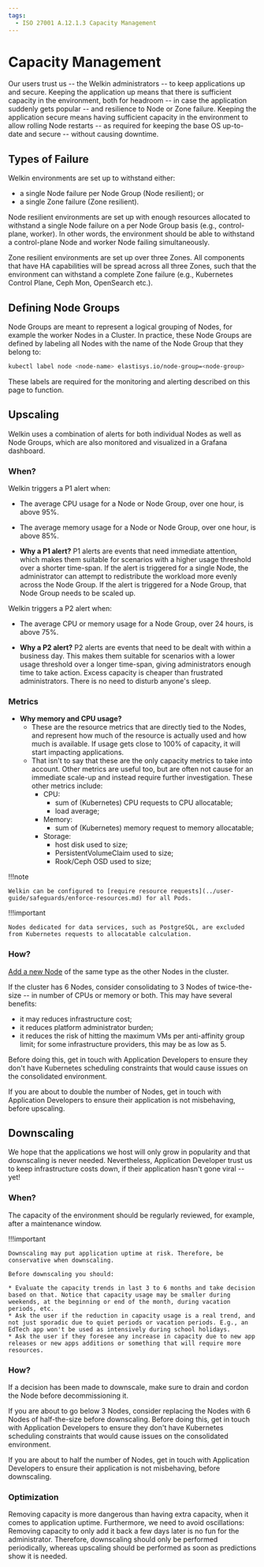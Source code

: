 ```yaml
---
tags:
  - ISO 27001 A.12.1.3 Capacity Management
---
```


# Capacity Management

Our users trust us -- the Welkin administrators -- to keep applications up and secure.
Keeping the application up means that there is sufficient capacity in the environment, both for headroom -- in case the application suddenly gets popular -- and resilience to Node or Zone failure.
Keeping the application secure means having sufficient capacity in the environment to allow rolling Node restarts -- as required for keeping the base OS up-to-date and secure -- without causing downtime.

## Types of Failure

Welkin environments are set up to withstand either:

- a single Node failure per Node Group (Node resilient); or
- a single Zone failure (Zone resilient).

Node resilient environments are set up with enough resources allocated to withstand a single Node failure on a per Node Group basis (e.g., control-plane, worker). In other words, the environment should be able to withstand a control-plane Node and worker Node failing simultaneously.

Zone resilient environments are set up over three Zones. All components that have HA capabilities will be spread across all three Zones, such that the environment can withstand a complete Zone failure (e.g., Kubernetes Control Plane, Ceph Mon, OpenSearch etc.).

## Defining Node Groups

Node Groups are meant to represent a logical grouping of Nodes, for example the worker Nodes in a Cluster. In practice, these Node Groups are defined by labeling all Nodes with the name of the Node Group that they belong to:

```bash
kubectl label node <node-name> elastisys.io/node-group=<node-group>
```

These labels are required for the monitoring and alerting described on this page to function.

## Upscaling

Welkin uses a combination of alerts for both individual Nodes as well as Node Groups, which are also monitored and visualized in a Grafana dashboard.

### When?

Welkin triggers a P1 alert when:

- The average CPU usage for a Node or Node Group, over one hour, is above 95%.
- The average memory usage for a Node or Node Group, over one hour, is above 85%.

- **Why a P1 alert?** P1 alerts are events that need immediate attention, which makes them suitable for scenarios with a higher usage threshold over a shorter time-span. If the alert is triggered for a single Node, the administrator can attempt to redistribute the workload more evenly across the Node Group. If the alert is triggered for a Node Group, that Node Group needs to be scaled up.

Welkin triggers a P2 alert when:

- The average CPU or memory usage for a Node Group, over 24 hours, is above 75%.

- **Why a P2 alert?** P2 alerts are events that need to be dealt with within a business day. This makes them suitable for scenarios with a lower usage threshold over a longer time-span, giving administrators enough time to take action. Excess capacity is cheaper than frustrated administrators. There is no need to disturb anyone's sleep.

### Metrics

- **Why memory and CPU usage?**
    - These are the resource metrics that are directly tied to the Nodes, and represent how much of the resource is actually used and how much is available. If usage gets close to 100% of capacity, it will start impacting applications.
    - That isn't to say that these are the only capacity metrics to take into account. Other metrics are useful too, but are often not cause for an immediate scale-up and instead require further investigation. These other metrics include:
        - CPU:
            - sum of (Kubernetes) CPU requests to CPU allocatable;
            - load average;
        - Memory:
            - sum of (Kubernetes) memory request to memory allocatable;
        - Storage:
            - host disk used to size;
            - PersistentVolumeClaim used to size;
            - Rook/Ceph OSD used to size;

!!!note

    Welkin can be configured to [require resource requests](../user-guide/safeguards/enforce-resources.md) for all Pods.

!!!important

    Nodes dedicated for data services, such as PostgreSQL, are excluded from Kubernetes requests to allocatable calculation.

### How?

[Add a new Node](../operator-manual/troubleshooting.md#node-seems-really-not-fine-i-want-a-new-one) of the same type as the other Nodes in the cluster.

If the cluster has 6 Nodes, consider consolidating to 3 Nodes of twice-the-size -- in number of CPUs or memory or both. This may have several benefits:

- it may reduces infrastructure cost;
- it reduces platform administrator burden;
- it reduces the risk of hitting the maximum VMs per anti-affinity group limit; for some infrastructure providers, this may be as low as 5.

Before doing this, get in touch with Application Developers to ensure they don't have Kubernetes scheduling constraints that would cause issues on the consolidated environment.

If you are about to double the number of Nodes, get in touch with Application Developers to ensure their application is not misbehaving, before upscaling.

## Downscaling

We hope that the applications we host will only grow in popularity and that downscaling is never needed.
Nevertheless, Application Developer trust us to keep infrastructure costs down, if their application hasn't gone viral -- yet!

### When?

The capacity of the environment should be regularly reviewed, for example, after a maintenance window.

!!!important

    Downscaling may put application uptime at risk. Therefore, be conservative when downscaling.

    Before downscaling you should:

    * Evaluate the capacity trends in last 3 to 6 months and take decision based on that. Notice that capacity usage may be smaller during weekends, at the beginning or end of the month, during vacation periods, etc.
    * Ask the user if the reduction in capacity usage is a real trend, and not just sporadic due to quiet periods or vacation periods. E.g., an EdTech app won't be used as intensively during school holidays.
    * Ask the user if they foresee any increase in capacity due to new app releases or new apps additions or something that will require more resources.

### How?

If a decision has been made to downscale, make sure to drain and cordon the Node before decommissioning it.

If you are about to go below 3 Nodes, consider replacing the Nodes with 6 Nodes of half-the-size before downscaling.
Before doing this, get in touch with Application Developers to ensure they don't have Kubernetes scheduling constraints that would cause issues on the consolidated environment.

If you are about to half the number of Nodes, get in touch with Application Developers to ensure their application is not misbehaving, before downscaling.

### Optimization

Removing capacity is more dangerous than having extra capacity, when it comes to application uptime.
Furthermore, we need to avoid oscillations: Removing capacity to only add it back a few days later is no fun for the administrator.
Therefore, downscaling should only be performed periodically, whereas upscaling should be performed as soon as predictions show it is needed.
